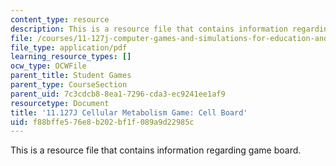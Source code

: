 ```yaml
---
content_type: resource
description: This is a resource file that contains information regarding game board.
file: /courses/11-127j-computer-games-and-simulations-for-education-and-exploration-spring-2015/f88bffe576e8b202bf1f089a9d22985c_MIT11_127JS15_DC_board.pdf
file_type: application/pdf
learning_resource_types: []
ocw_type: OCWFile
parent_title: Student Games
parent_type: CourseSection
parent_uid: 7c3cdcb8-8ea1-7296-cda3-ec9241ee1af9
resourcetype: Document
title: '11.127J Cellular Metabolism Game: Cell Board'
uid: f88bffe5-76e8-b202-bf1f-089a9d22985c
---
```

This is a resource file that contains information regarding game board.

